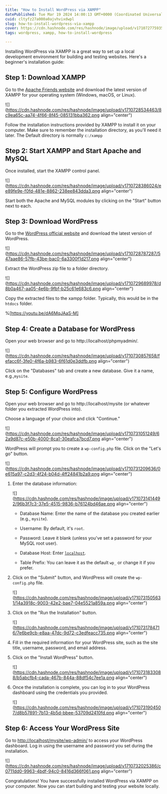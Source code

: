 ```yaml
---
title: "How to Install WordPress via XAMPP"
datePublished: Tue Mar 19 2024 14:00:13 GMT+0000 (Coordinated Universal Time)
cuid: cltyfz27a000a0ajvhvixdwpl
slug: how-to-install-wordpress-via-xampp
cover: https://cdn.hashnode.com/res/hashnode/image/upload/v1710727759350/ab9b09bb-2023-4b7d-9dd0-213d910e9997.png
tags: wordpress, xampp, how-to-install-wordpress

---
```


Installing WordPress via XAMPP is a great way to set up a local development environment for building and testing websites. Here's a beginner's installation guide:

## **Step 1: Download XAMPP**

Go to the [Apache Friends website](https://www.apachefriends.org/) and download the latest version of XAMPP for your operating system (Windows, macOS, or Linux).

![](https://cdn.hashnode.com/res/hashnode/image/upload/v1710728534463/8c9ea65c-aa74-4f66-8f45-085131bba362.png align="center")

Follow the installation instructions provided by XAMPP to install it on your computer. Make sure to remember the installation directory, as you'll need it later. The Default directory is normally `c:/xampp`

## **Step 2: Start XAMPP and Start Apache and MySQL**

Once installed, start the XAMPP control panel.

![](https://cdn.hashnode.com/res/hashnode/image/upload/v1710728386024/ee89fe9e-f0fd-481e-8862-238ee843dda3.png align="center")

Start both the Apache and MySQL modules by clicking on the "Start" button next to each.

## **Step 3: Download WordPress**

Go to the [WordPress official website](https://wordpress.org/download/) and download the latest version of WordPress.

![](https://cdn.hashnode.com/res/hashnode/image/upload/v1710728787287/547aae86-57fb-43be-bac0-6a3300f1d217.png align="center")

Extract the WordPress zip file to a folder directory.

![](https://cdn.hashnode.com/res/hashnode/image/upload/v1710729689978/d8b0a467-aa05-4e6b-9fbf-b25c61e683c6.png align="center")

Copy the extracted files to the xampp folder. Typically, this would be in the `htdocs` folder.

%[https://youtu.be/dA6MqJAaS-M] 

## **Step 4: Create a Database for WordPress**

Open your web browser and go to http://localhost/phpmyadmin/.

![](https://cdn.hashnode.com/res/hashnode/image/upload/v1710730857658/fefacc6f-3fe0-4f6a-b983-6f61d0e3ddfb.png align="center")

Click on the "Databases" tab and create a new database. Give it a name, e.g.,`mysite`.

## **Step 5: Configure WordPress**

Open your web browser and go to http://localhost/mysite (or whatever folder you extracted WordPress into).

Choose a language of your choice and click "Continue."

![](https://cdn.hashnode.com/res/hashnode/image/upload/v1710731051249/62a9d87c-e50b-4000-8ca1-30eafca7bcd7.png align="center")

WordPress will prompt you to create a `wp-config.php` file. Click on the "Let's go" button.

![](https://cdn.hashnode.com/res/hashnode/image/upload/v1710731209636/0e615a97-c2d3-4f24-b04d-4ff24841b2a9.png align="center")

1. Enter the database information:
    
    ![](https://cdn.hashnode.com/res/hashnode/image/upload/v1710731414492/96b3f7c3-37e5-4515-9836-b76124bd46ae.png align="center")
    
    * Database Name: Enter the name of the database you created earlier (e.g., `mysite`).
        
    * Username: By default, it's `root`.
        
    * Password: Leave it blank (unless you've set a password for your MySQL root user).
        
    * Database Host: Enter [`localhost`](http://localhost).
        
    * Table Prefix: You can leave it as the default `wp_` or change it if you prefer.
        
2. Click on the "Submit" button, and WordPress will create the `wp-config.php` file.
    
    ![](https://cdn.hashnode.com/res/hashnode/image/upload/v1710731505631/14a3918c-9003-42e2-bae7-04e5521a859a.png align="center")
    
3. Click on the "Run the Installation" button.
    
    ![](https://cdn.hashnode.com/res/hashnode/image/upload/v1710731784716/7e6be9cb-e8aa-47dc-9d72-c3edfeacc735.png align="center")
    
4. Fill in the required information for your WordPress site, such as the site title, username, password, and email address.
    
5. Click on the "Install WordPress" button.
    
    ![](https://cdn.hashnode.com/res/hashnode/image/upload/v1710731833088/b5abcfb4-cada-467b-844a-88df54c7ee1a.png align="center")
    
6. Once the installation is complete, you can log in to your WordPress dashboard using the credentials you provided.
    
    ![](https://cdn.hashnode.com/res/hashnode/image/upload/v1710731904507/d8b57891-7b13-4b5d-bbee-53709d2410fd.png align="center")
    

## **Step 6: Access Your WordPress Site**

Go to [http://localhost/mysite/wp-admin/](http://localhost/wordpress/wp-admin/) to access your WordPress dashboard. Log in using the username and password you set during the installation.

![](https://cdn.hashnode.com/res/hashnode/image/upload/v1710732025386/c0711dd0-9963-4bdf-94c0-8416d366f061.png align="center")

Congratulations! You have successfully installed WordPress via XAMPP on your computer. Now you can start building and testing your website locally.